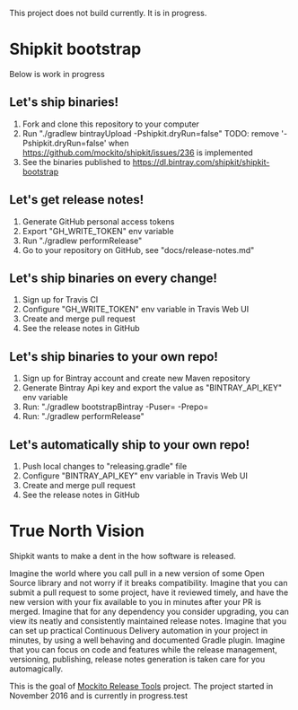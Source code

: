 This project does not build currently. It is in progress.

# Shipkit bootstrap

Below is work in progress

## Let's ship binaries!

1. Fork and clone this repository to your computer
2. Run "./gradlew bintrayUpload -Pshipkit.dryRun=false"
   TODO: remove '-Pshipkit.dryRun=false' when https://github.com/mockito/shipkit/issues/236 is implemented
3. See the binaries published to https://dl.bintray.com/shipkit/shipkit-bootstrap

## Let's get release notes!

1. Generate GitHub personal access tokens
2. Export "GH_WRITE_TOKEN" env variable
3. Run "./gradlew performRelease"
4. Go to your repository on GitHub, see "docs/release-notes.md"

## Let's ship binaries on every change!

1. Sign up for Travis CI
2. Configure "GH_WRITE_TOKEN" env variable in Travis Web UI
3. Create and merge pull request
4. See the release notes in GitHub

## Let's ship binaries to your own repo!

1. Sign up for Bintray account and create new Maven repository
2. Generate Bintray Api key and export the value as "BINTRAY_API_KEY" env variable
3. Run: "./gradlew bootstrapBintray -Puser=<bintray user name> -Prepo=<bintray repo>
4. Run: "./gradlew performRelease"

## Let's automatically ship to your own repo!

1. Push local changes to "releasing.gradle" file
2. Configure "BINTRAY_API_KEY" env variable in Travis Web UI
3. Create and merge pull request
4. See the release notes in GitHub

# True North Vision

Shipkit wants to make a dent in the how software is released.

Imagine the world where you call pull in a new version of some Open Source library and not worry if it breaks compatibility.
Imagine that you can submit a pull request to some project, have it reviewed timely, and have the new version with your fix available to you in minutes after your PR is merged.
Imagine that for any dependency you consider upgrading, you can view its neatly and consistently maintained release notes.
Imagine that you can set up practical Continuous Delivery automation in your project in minutes, by using a well behaving and documented Gradle plugin.
Imagine that you can focus on code and features while the release management, versioning, publishing, release notes generation is taken care for you automagically.

This is the goal of [Mockito Release Tools](https://github.com/mockito/mockito-release-tools) project. The project started in November 2016 and is currently in progress.test
